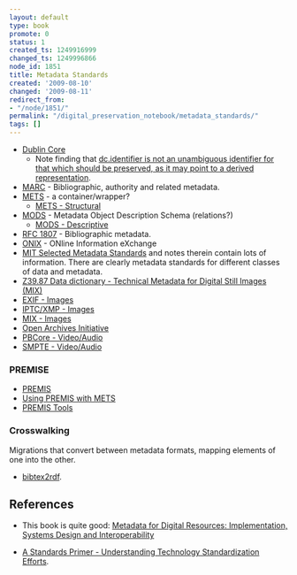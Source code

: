 ```yaml
---
layout: default
type: book
promote: 0
status: 1
created_ts: 1249916999
changed_ts: 1249996866
node_id: 1851
title: Metadata Standards
created: '2009-08-10'
changed: '2009-08-11'
redirect_from:
- "/node/1851/"
permalink: "/digital_preservation_notebook/metadata_standards/"
tags: []
---
```

- [Dublin Core](http://dublincore.org/)
  - Note finding that [dc.identifier is not an unambiguous identifier for that which should be preserved, as it may point to a derived representation](http://libtechissues.blogspot.com/2006/12/digital-preservation-using-oai-pmh-as.html).
- [MARC](http://www.loc.gov/marc/) - Bibliographic, authority and related metadata.
- [METS](http://www.loc.gov/standards/mets/) - a container/wrapper?
  - [METS - Structural](http://www.loc.gov/standards/mets/METSOverview.v2.html)
- [MODS](http://www.loc.gov/standards/mods/) - Metadata Object Description Schema (relations?)
  - [MODS - Descriptive](http://www.loc.gov/standards/mods/)
- [RFC 1807](http://rfc.net/rfc1807.html) - Bibliographic metadata.
- [ONIX](http://libraries.mit.edu/guides/subjects/metadata/standards/onix.html) - ONline Information eXchange
- [MIT Selected Metadata Standards](http://libraries.mit.edu/guides/subjects/metadata/standards.html) and notes therein contain lots of information. There are clearly metadata standards for different classes of data and metadata.
- [Z39.87 Data dictionary - Technical Metadata for Digital Still Images (MIX)](http://www.loc.gov/standards/mix/)
- [EXIF - Images](http://www.jeita.or.jp/)
- [IPTC/XMP - Images](http://www.iptc.org/IPTC4XMP/)
- [MIX - Images](http://www.niso.org/standards/resources/Z39_87_trial_use.pdf)
- [Open Archives Initiative](http://www.openarchives.org/)
- [PBCore - Video/Audio](http://www.utah.edu/cpbmetadata/)
- [SMPTE - Video/Audio](http://www.smpte-ra.org/mdd)


### PREMISE ###

* [PREMIS](http://www.loc.gov/standards/premis/)
* [Using PREMIS with METS](http://www.loc.gov/standards/premis/premis-mets.html)
* [PREMIS Tools](http://www.loc.gov/standards/premis/tools.html)

### Crosswalking ###

Migrations that convert between metadata formats, mapping elements of one into the other.

 * [bibtex2rdf](http://www.l3s.de/~siberski/bibtex2rdf/).


## References ##

* This book is quite good: <a href="http://www.amazon.co.uk/gp/product/1843343010?ie=UTF8&tag=anjacksonnet-21&linkCode=as2&camp=1634&creative=6738&creativeASIN=1843343010">Metadata for Digital Resources: Implementation, Systems Design and Interoperability</a><img src="http://www.assoc-amazon.co.uk/e/ir?t=anjacksonnet-21&l=as2&o=2&a=1843343010" width="1" height="1" border="0" alt="" style="border:none !important; margin:0px !important;" />

* [A Standards Primer - Understanding Technology Standardization Efforts](http://stephesblog.blogs.com/my_weblog/2008/04/a-standards-pri.html).



